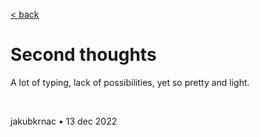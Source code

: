 [< back](../../../)

# Second thoughts

A lot of typing, lack of possibilities, yet so pretty and light.

&nbsp;

jakubkrnac • 13 dec 2022
